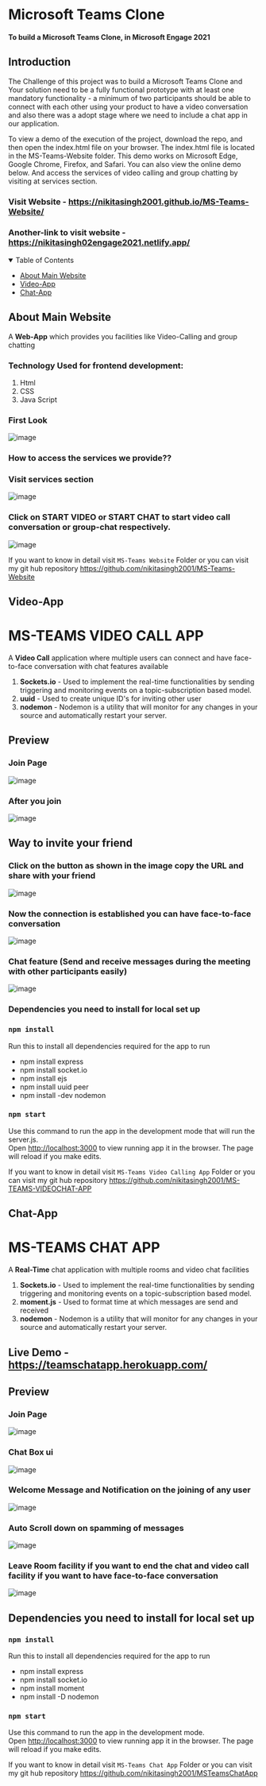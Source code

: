 Microsoft Teams Clone 
==============
#### To build a Microsoft Teams Clone, in Microsoft Engage 2021 ####

Introduction
------------

The Challenge of this project was to build a Microsoft Teams Clone and Your solution need to be a fully functional prototype with at least one mandatory functionality - a minimum of two participants should be able to connect with each other using your product to have a video conversation and also there was a adopt stage where we need to include a chat app in our application.

To view a demo of the execution of the project, download the repo, and then open the index.html file on your browser. The index.html file is located in the MS-Teams-Website folder. This demo works on Microsoft Edge, Google Chrome, Firefox, and Safari. You can also view the online demo below. And access the services of video calling and group chatting by visiting at services section.

### **Visit Website** - https://nikitasingh2001.github.io/MS-Teams-Website/
### **Another-link to visit website** - https://nikitasingh02engage2021.netlify.app/

<!-- TABLE OF CONTENTS -->
<details open="open">
  <summary>Table of Contents</summary>
  <ul>
    <li>
      <a href="#Main-Website">About Main Website</a>
    </li>
    <li>
      <a href="#video-app">Video-App</a>
    </li>
    <li>
      <a href="#chat-App">Chat-App</a>
    </li>
  </ul>
</details>


## About Main Website
A **Web-App** which provides you facilities like Video-Calling and group chatting

### Technology Used for frontend development:
1. Html
2. CSS
3. Java Script 

### First Look
![image](https://user-images.githubusercontent.com/69220037/124892175-4572ce00-dff7-11eb-82fb-b3a602bd1f98.png)

### How to access the services we provide??
### Visit services section
![image](https://user-images.githubusercontent.com/69220037/124892416-7b17b700-dff7-11eb-9ece-24790ec26645.png)

### Click on **START VIDEO** or **START CHAT** to start video call conversation or group-chat respectively.
![image](https://user-images.githubusercontent.com/69220037/124892914-e8c3e300-dff7-11eb-9b65-1ee8a4ab67db.png)

If you want to know in detail visit `MS-Teams Website` Folder or you can visit my git hub repository https://github.com/nikitasingh2001/MS-Teams-Website




## Video-App

MS-TEAMS VIDEO CALL APP
==============

A **Video Call** application where multiple users can connect and have face-to-face conversation with chat features available 
1. **Sockets.io** - Used to implement the real-time functionalities by sending triggering and monitoring events on a topic-subscription based model.
2. **uuid** - Used to create unique ID's for inviting other user
3. **nodemon** - Nodemon is a utility that will monitor for any changes in your source and automatically restart your server.
## Preview 
### Join Page 
![image](https://user-images.githubusercontent.com/69220037/124866025-5ad8ff80-dfd9-11eb-8dd5-a0c48955a6d5.png)

### After you join
![image](https://user-images.githubusercontent.com/69220037/124870939-0fc2ea80-dfe1-11eb-99d0-c224c5fb049e.png)

## Way to invite your friend 
### Click on the button as shown in the image copy the URL and share with your friend 
![image](https://user-images.githubusercontent.com/69220037/124871160-56b0e000-dfe1-11eb-9494-65b716ee7516.png)

### Now the connection is established you can have face-to-face conversation
![image](https://user-images.githubusercontent.com/69220037/124869986-a42c4d80-dfdf-11eb-9199-1ebf9e0224a2.png)

### Chat feature (Send and receive messages during the meeting with other participants easily)
![image](https://user-images.githubusercontent.com/69220037/124870647-af33ad80-dfe0-11eb-8e53-0196821eb3a4.png)

### Dependencies you need to install for local set up
### `npm install`
Run this to install all dependencies required for the app to run
<ul>
  <li>npm install express</li>
  <li>npm install socket.io</li>
  <li>npm install ejs</li>
  <li>npm install uuid peer</li>
  <li>npm install -dev nodemon</li>
</ul>

### `npm start`
Use this command to run the app in the development mode that will run the server.js.<br />
Open [http://localhost:3000](http://localhost:3000) to view running app it in the browser. 
The page will reload if you make edits.<br />

If you want to know in detail visit `MS-Teams Video Calling App` Folder or you can visit my git hub repository https://github.com/nikitasingh2001/MS-TEAMS-VIDEOCHAT-APP




## Chat-App
MS-TEAMS CHAT APP
==============

A **Real-Time** chat application with multiple rooms and video chat facilities
1. **Sockets.io** - Used to implement the real-time functionalities by sending triggering and monitoring events on a topic-subscription based model.
2. **moment.js** - Used to format time at which messages are send and received
3. **nodemon** - Nodemon is a utility that will monitor for any changes in your source and automatically restart your server.
## **Live Demo** - https://teamschatapp.herokuapp.com/
## Preview 
### Join Page
![image](https://user-images.githubusercontent.com/69220037/124859195-10ea1c80-dfcd-11eb-90aa-936461334dff.png)

### Chat Box ui
![image](https://user-images.githubusercontent.com/69220037/124859450-95d53600-dfcd-11eb-98e3-3d25bb847411.png)

### Welcome Message and Notification on the joining of any user
![image](https://user-images.githubusercontent.com/69220037/124859691-fa909080-dfcd-11eb-8d64-e07e5def0d39.png)

### Auto Scroll down on spamming of messages
![image](https://user-images.githubusercontent.com/69220037/124860019-8b676c00-dfce-11eb-9eb4-e60650c575cc.png)

### Leave Room facility if you want to end the chat and video call facility if you want to have face-to-face conversation 
![image](https://user-images.githubusercontent.com/69220037/124860369-28c2a000-dfcf-11eb-8c11-f2794e58a3cb.png)

## Dependencies you need to install for local set up
### `npm install`
Run this to install all dependencies required for the app to run
<ul>
  <li>npm install express</li>
  <li>npm install socket.io</li>
  <li>npm install moment</li>
  <li>npm install -D nodemon</li>
</ul>

### `npm start`
Use this command to run the app in the development mode.<br />
Open [http://localhost:3000](http://localhost:3000) to view running app it in the browser. 
The page will reload if you make edits.<br />

If you want to know in detail visit `MS-Teams Chat App` Folder or you can visit my git hub repository https://github.com/nikitasingh2001/MSTeamsChatApp
































